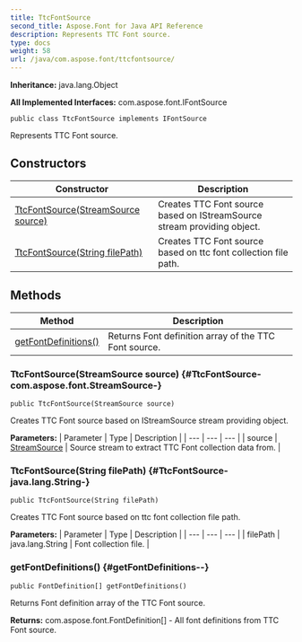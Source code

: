 ```yaml
---
title: TtcFontSource
second_title: Aspose.Font for Java API Reference
description: Represents TTC Font source.
type: docs
weight: 58
url: /java/com.aspose.font/ttcfontsource/
---
```

**Inheritance:**
java.lang.Object

**All Implemented Interfaces:**
com.aspose.font.IFontSource
```
public class TtcFontSource implements IFontSource
```

Represents TTC Font source.
## Constructors

| Constructor | Description |
| --- | --- |
| [TtcFontSource(StreamSource source)](#TtcFontSource-com.aspose.font.StreamSource-) | Creates TTC Font source based on IStreamSource stream providing object. |
| [TtcFontSource(String filePath)](#TtcFontSource-java.lang.String-) | Creates TTC Font source based on ttc font collection file path. |
## Methods

| Method | Description |
| --- | --- |
| [getFontDefinitions()](#getFontDefinitions--) | Returns Font definition array of the TTC Font source. |
### TtcFontSource(StreamSource source) {#TtcFontSource-com.aspose.font.StreamSource-}
```
public TtcFontSource(StreamSource source)
```


Creates TTC Font source based on IStreamSource stream providing object.

**Parameters:**
| Parameter | Type | Description |
| --- | --- | --- |
| source | [StreamSource](../../com.aspose.font/streamsource) | Source stream to extract TTC Font collection data from. |

### TtcFontSource(String filePath) {#TtcFontSource-java.lang.String-}
```
public TtcFontSource(String filePath)
```


Creates TTC Font source based on ttc font collection file path.

**Parameters:**
| Parameter | Type | Description |
| --- | --- | --- |
| filePath | java.lang.String | Font collection file. |

### getFontDefinitions() {#getFontDefinitions--}
```
public FontDefinition[] getFontDefinitions()
```


Returns Font definition array of the TTC Font source.

**Returns:**
com.aspose.font.FontDefinition[] - All font definitions from TTC Font source.
